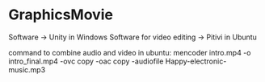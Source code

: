 # GraphicsMovie
Software -> Unity in Windows
Software for video editing -> Pitivi in Ubuntu

command to combine audio and video in ubuntu:
mencoder intro.mp4 -o intro_final.mp4 -ovc copy -oac copy -audiofile Happy-electronic-music.mp3

